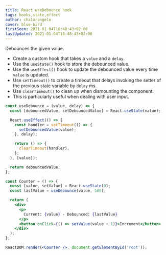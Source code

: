 ```yaml
---
title: React useDebounce hook
tags: hooks,state,effect
author: chalarangelo
cover: blue-bird
firstSeen: 2021-01-04T16:48:43+02:00
lastUpdated: 2021-01-04T16:48:43+02:00
---
```


Debounces the given value.

- Create a custom hook that takes a `value` and a `delay`.
- Use the `useState()` hook to store the debounced value.
- Use the `useEffect()` hook to update the debounced value every time `value` is updated.
- Use `setTimeout()` to create a timeout that delays invoking the setter of the previous state variable by `delay` ms.
- Use `clearTimeout()` to clean up when dismounting the component.
- This is particularly useful when dealing with user input.

```jsx
const useDebounce = (value, delay) => {
  const [debouncedValue, setDebouncedValue] = React.useState(value);

  React.useEffect(() => {
    const handler = setTimeout(() => {
      setDebouncedValue(value);
    }, delay);

    return () => {
      clearTimeout(handler);
    };
  }, [value]);

  return debouncedValue;
};
```

```jsx
const Counter = () => {
  const [value, setValue] = React.useState(0);
  const lastValue = useDebounce(value, 500);

  return (
    <div>
      <p>
        Current: {value} - Debounced: {lastValue}
      </p>
      <button onClick={() => setValue(value + 1)}>Increment</button>
    </div>
  );
};

ReactDOM.render(<Counter />, document.getElementById('root'));
```
